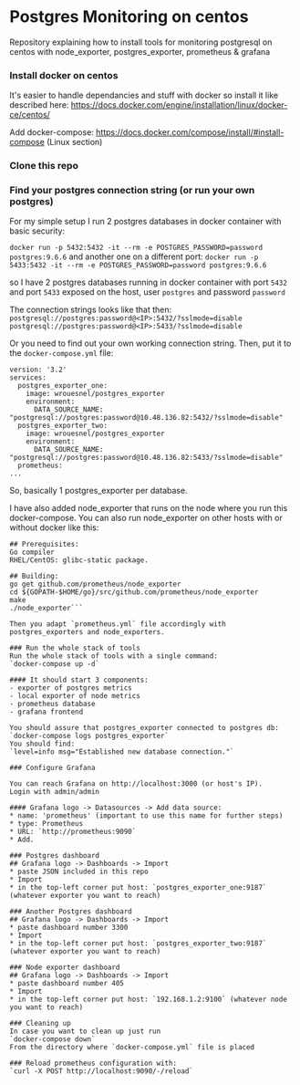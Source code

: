 # Postgres Monitoring on centos
Repository explaining how to install tools for monitoring postgresql on centos with node_exporter, postgres_exporter, prometheus &amp; grafana

### Install docker on centos
It's easier to handle dependancies and stuff with docker so install it like described here:
https://docs.docker.com/engine/installation/linux/docker-ce/centos/

Add docker-compose:
https://docs.docker.com/compose/install/#install-compose (Linux section)

### Clone this repo

### Find your postgres connection string (or run your own postgres)
For my simple setup I run 2 postgres databases in docker container with basic security:

`docker run -p 5432:5432 -it --rm -e POSTGRES_PASSWORD=password postgres:9.6.6`
and another one on a different port:
`docker run -p 5433:5432 -it --rm -e POSTGRES_PASSWORD=password postgres:9.6.6`

so I have 2 postgres databases running in docker container with port `5432` and port `5433` exposed on the host, user `postgres` and password `password`

The connection strings looks like that then:
`postgresql://postgres:password@<IP>:5432/?sslmode=disable`
`postgresql://postgres:password@<IP>:5433/?sslmode=disable`

Or you need to find out your own working connection string.
Then, put it to the `docker-compose.yml` file:

```
version: '3.2'
services:
  postgres_exporter_one:
    image: wrouesnel/postgres_exporter
    environment:
      DATA_SOURCE_NAME: "postgresql://postgres:password@10.48.136.82:5432/?sslmode=disable"
  postgres_exporter_two:
    image: wrouesnel/postgres_exporter
    environment:
      DATA_SOURCE_NAME: "postgresql://postgres:password@10.48.136.82:5433/?sslmode=disable"      
  prometheus:
...
```  
So, basically 1 postgres_exporter per database.

I have also added node_exporter that runs on the node where you run this docker-compose.
You can also run node_exporter on other hosts with or without docker like this:

```
## Prerequisites:
Go compiler
RHEL/CentOS: glibc-static package.

## Building:
go get github.com/prometheus/node_exporter
cd ${GOPATH-$HOME/go}/src/github.com/prometheus/node_exporter
make
./node_exporter```

Then you adapt `prometheus.yml` file accordingly with postgres_exporters and node_exporters.

### Run the whole stack of tools
Run the whole stack of tools with a single command:
`docker-compose up -d`

#### It should start 3 components:
- exporter of postgres metrics
- local exporter of node metrics
- prometheus database
- grafana frontend

You should assure that postgres_exporter connected to postgres db:
`docker-compose logs postgres_exporter`
You should find:
`level=info msg="Established new database connection."`

### Configure Grafana

You can reach Grafana on http://localhost:3000 (or host's IP).
Login with admin/admin

#### Grafana logo -> Datasources -> Add data source:
* name: 'prometheus' (important to use this name for further steps)
* type: Prometheus
* URL: `http://prometheus:9090`
* Add.

### Postgres dashboard
## Grafana logo -> Dashboards -> Import
* paste JSON included in this repo
* Import
* in the top-left corner put host: `postgres_exporter_one:9187` (whatever exporter you want to reach)

### Another Postgres dashboard
## Grafana logo -> Dashboards -> Import
* paste dashboard number 3300
* Import
* in the top-left corner put host: `postgres_exporter_two:9187` (whatever exporter you want to reach)

### Node exporter dashboard
## Grafana logo -> Dashboards -> Import
* paste dashboard number 405
* Import
* in the top-left corner put host: `192.168.1.2:9100` (whatever node you want to reach)

### Cleaning up
In case you want to clean up just run
`docker-compose down`
From the directory where `docker-compose.yml` file is placed

### Reload prometheus configuration with:
`curl -X POST http://localhost:9090/-/reload`
